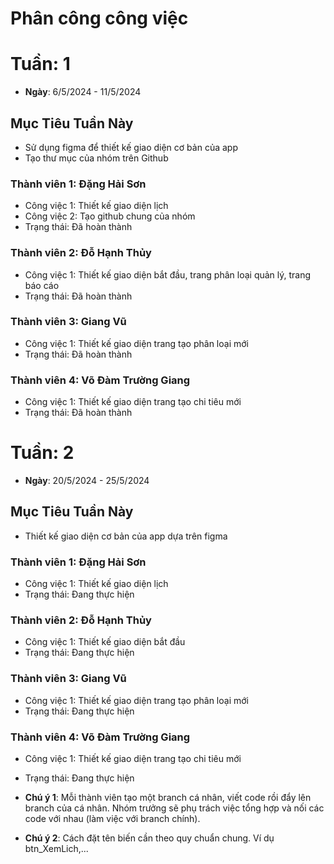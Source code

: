 # Phân công công việc

# Tuần: 1
- **Ngày**: 6/5/2024 - 11/5/2024

## Mục Tiêu Tuần Này
- Sử dụng figma để thiết kế giao diện cơ bản của app
- Tạo thư mục của nhóm trên Github

### Thành viên 1: Đặng Hải Sơn
- Công việc 1: Thiết kế giao diện lịch
- Công việc 2: Tạo github chung của nhóm
- Trạng thái: Đã hoàn thành
### Thành viên 2: Đỗ Hạnh Thủy
- Công việc 1: Thiết kế giao diện bắt đầu, trang phân loại quản lý, trang báo cáo
- Trạng thái: Đã hoàn thành
### Thành viên 3: Giang Vũ
- Công việc 1: Thiết kế giao diện trang tạo phân loại mới
- Trạng thái: Đã hoàn thành
### Thành viên 4: Võ Đàm Trường Giang
- Công việc 1: Thiết kế giao diện trang tạo chi tiêu mới
- Trạng thái: Đã hoàn thành


# Tuần: 2
- **Ngày**: 20/5/2024 - 25/5/2024

## Mục Tiêu Tuần Này
- Thiết kế giao diện cơ bản của app dựa trên figma

### Thành viên 1: Đặng Hải Sơn
- Công việc 1: Thiết kế giao diện lịch
- Trạng thái: Đang thực hiện
### Thành viên 2: Đỗ Hạnh Thủy
- Công việc 1: Thiết kế giao diện bắt đầu
- Trạng thái: Đang thực hiện
### Thành viên 3: Giang Vũ
- Công việc 1: Thiết kế giao diện trang tạo phân loại mới
- Trạng thái: Đang thực hiện
### Thành viên 4: Võ Đàm Trường Giang
- Công việc 1: Thiết kế giao diện trang tạo chi tiêu mới
- Trạng thái: Đang thực hiện
  
- **Chú ý 1**: Mỗi thành viên tạo một branch cá nhân, viết code rồi đẩy lên branch của cá nhân. Nhóm trưởng sẽ phụ trách việc tổng hợp và nối các code với nhau (làm việc với branch chính).
- **Chú ý 2**: Cách đặt tên biến cần theo quy chuẩn chung. Ví dụ btn_XemLich,...
